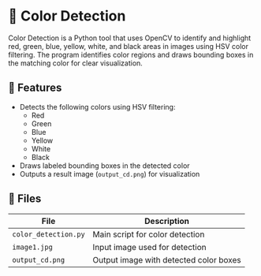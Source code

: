 
# 🎨 Color Detection

Color Detection is a Python tool that uses OpenCV to identify and highlight red, green, blue, yellow, white, and black areas in images using HSV color filtering. The program identifies color regions and draws bounding boxes in the matching color for clear visualization. 

## 🧾 Features

- Detects the following colors using HSV filtering:
  - Red
  - Green
  - Blue
  - Yellow
  - White
  - Black
- Draws labeled bounding boxes in the detected color
- Outputs a result image (`output_cd.png`) for visualization

## 📂 Files

| File             | Description                                  |
|------------------|----------------------------------------------|
| `color_detection.py` | Main script for color detection           |
| `image1.jpg`         | Input image used for detection            |
| `output_cd.png`      | Output image with detected color boxes    |

